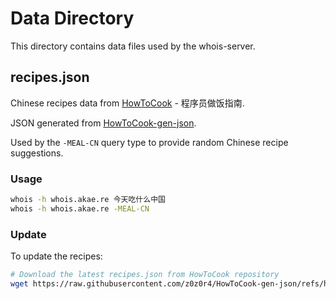 # Data Directory

This directory contains data files used by the whois-server.

## recipes.json

Chinese recipes data from [HowToCook](https://github.com/Anduin2017/HowToCook) - 程序员做饭指南.

JSON generated from [HowToCook-gen-json](https://github.com/z0z0r4/HowToCook-gen-json).

Used by the `-MEAL-CN` query type to provide random Chinese recipe suggestions.

### Usage

```bash
whois -h whois.akae.re 今天吃什么中国
whois -h whois.akae.re -MEAL-CN
```

### Update

To update the recipes:

```bash
# Download the latest recipes.json from HowToCook repository
wget https://raw.githubusercontent.com/z0z0r4/HowToCook-gen-json/refs/heads/main/filtered_recipes.json -O data/recipes.json
```

